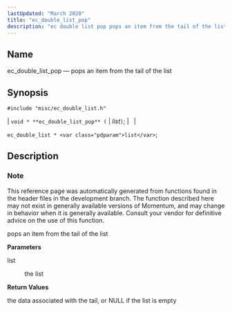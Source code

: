 ```yaml
---
lastUpdated: "March 2020"
title: "ec_double_list_pop"
description: "ec double list pop pops an item from the tail of the list void ec double list pop list ec double list list This reference page was automatically generated from functions found in the header files in the development branch The function described here may not exist in generally available..."
---
```


<a name="apis.ec_double_list_pop"></a> 
## Name

ec_double_list_pop — pops an item from the tail of the list

## Synopsis

`#include "misc/ec_double_list.h"`

| `void * **ec_double_list_pop** (` | <var class="pdparam">list</var>`)`; |   |

`ec_double_list * <var class="pdparam">list</var>`;<a name="idp51044752"></a> 
## Description

### Note

This reference page was automatically generated from functions found in the header files in the development branch. The function described here may not exist in generally available versions of Momentum, and may change in behavior when it is generally available. Consult your vendor for definitive advice on the use of this function.

pops an item from the tail of the list

**<a name="idp51047616"></a> Parameters**

<dl class="variablelist">

<dt>list</dt>

<dd>

the list

</dd>

</dl>

**<a name="idp51050336"></a> Return Values**

the data associated with the tail, or NULL if the list is empty